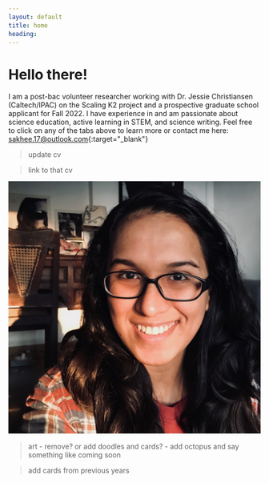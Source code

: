 ```yaml
---
layout: default
title: home
heading:
---
```



# Hello there! 

I am a post-bac volunteer researcher working with Dr. Jessie Christiansen (Caltech/IPAC) on the Scaling K2 project and a prospective graduate school applicant for Fall 2022. I have experience in and am passionate about science education, active learning in STEM, and science writing. Feel free to click on any of the tabs above to learn more or contact me here: [sakhee.17@outlook.com](mailto:sakhee.17@outlook.com){:target="_blank"}


> update cv

> link to that cv


<img src="/assets/images/sakhee.jpg" alt="sakhee-headshot" class="narrowcenterimage">


> art - remove? or add doodles and cards? - add octopus and say something like coming soon

> add cards from previous years


<!--
![Sunrise on University Blvd](/assets/images/SunriseUnivBlvd.jpeg)
![sakhee-headshot](/assets/images/sakhee.jpg)
-->

